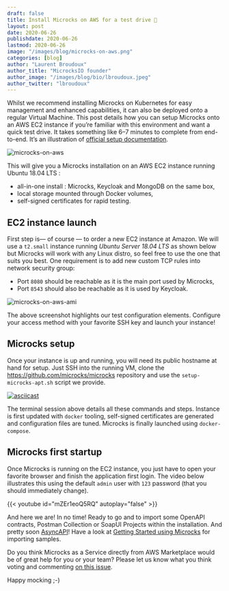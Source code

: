 ```yaml
---
draft: false
title: Install Microcks on AWS for a test drive 🧪
layout: post
date: 2020-06-26
publishdate: 2020-06-26
lastmod: 2020-06-26
image: "/images/blog/microcks-on-aws.png"
categories: [blog]
author: "Laurent Broudoux"
author_title: "MicrocksIO founder"
author_image: "/images/blog/bio/lbroudoux.jpeg"
author_twitter: "lbroudoux"
---
```


Whilst we recommend installing Microcks on Kubernetes for easy management and enhanced capabilities, it can also be deployed onto a regular Virtual Machine. This post details how you can setup Microcks onto an AWS EC2 instance if you’re familiar with this environment and want a quick test drive. It takes something like 6–7 minutes to complete from end-to-end. It’s an illustration of [official setup documentation](https://microcks.io/documentation/installing/docker-compose/#server-installation).

![microcks-on-aws](/images/blog/microcks-on-aws.png)

This will give you a Microcks installation on an AWS EC2 instance running Ubuntu 18.04 LTS :

* all-in-one install : Microcks, Keycloak and MongoDB on the same box,
* local storage mounted through Docker volumes,
* self-signed certificates for rapid testing.

## EC2 instance launch

First step is— of course — to order a new EC2 instance at Amazon. We will use a `t2.small` instance running *Ubuntu Server 18.04 LTS* as shown below but Microcks will work with any Linux distro, so feel free to use the one that suits you best. One requirement is to add new custom TCP rules into network security group:

* Port `8080` should be reachable as it is the main port used by Microcks,
* Port `8543` should also be reachable as it is used by Keycloak.

![microcks-on-aws-ami](/images/blog/microcks-on-aws-ami.png)

The above screenshot highlights our test configuration elements. Configure your access method with your favorite SSH key and launch your instance!

## Microcks setup

Once your instance is up and running, you will need its public hostname at hand for setup. Just SSH into the running VM, clone the https://github.com/microcks/microcks repository and use the `setup-microcks-apt.sh` script we provide.

[![asciicast](https://asciinema.org/a/342055.png)](https://asciinema.org/a/342055)

The terminal session above details all these commands and steps. Instance is first updated with `docker` tooling, self-signed certificates are generated and configuration files are tuned. Microcks is finally launched using `docker-compose`.

## Microcks first startup

Once Microcks is running on the EC2 instance, you just have to open your favorite browser and finish the application first login. The video below illustrates this using the default `admin` user with `123` password (that you should immediately change).

{{< youtube id="mZEr1eoQ5RQ" autoplay="false" >}}

And here we are! In no time! Ready to go and to import some OpenAPI contracts, Postman Collection or SoapUI Projects within the installation. And pretty soon [AsyncAPI](https://youtu.be/uZaWAekvUz4)! Have a look at [Getting Started using Microcks](https://microcks.io/documentation/getting-started/#using-microcks) for importing samples.

Do you think Microcks as a Service directly from AWS Marketplace would be of great help for you or your team? Please let us know what you think voting and commenting [on this issue](https://github.com/microcks/microcks/issues/232).

Happy mocking ;-)